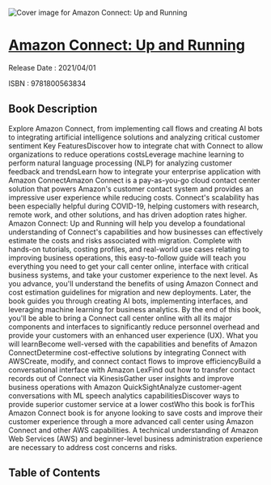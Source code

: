 ![Cover image for Amazon Connect: Up and Running](https://imgdetail.ebookreading.net/cover/cover/202109/EB9781800563834.jpg)

[Amazon Connect: Up and Running](https://ebookreading.net/view/book/Amazon+Connect%3A+Up+and+Running-EB9781800563834_1.html "Amazon Connect: Up and Running")
====================================================================================================================

Release Date : 2021/04/01

ISBN : 9781800563834

Book Description
-----------------

Explore Amazon Connect, from implementing call flows and creating AI bots to integrating artificial intelligence solutions and analyzing critical customer sentiment
Key FeaturesDiscover how to integrate chat with Connect to allow organizations to reduce operations costsLeverage machine learning to perform natural language processing (NLP) for analyzing customer feedback and trendsLearn how to integrate your enterprise application with Amazon ConnectAmazon Connect is a pay-as-you-go cloud contact center solution that powers Amazon's customer contact system and provides an impressive user experience while reducing costs. Connect's scalability has been especially helpful during COVID-19, helping customers with research, remote work, and other solutions, and has driven adoption rates higher. Amazon Connect: Up and Running will help you develop a foundational understanding of Connect's capabilities and how businesses can effectively estimate the costs and risks associated with migration.
Complete with hands-on tutorials, costing profiles, and real-world use cases relating to improving business operations, this easy-to-follow guide will teach you everything you need to get your call center online, interface with critical business systems, and take your customer experience to the next level. As you advance, you'll understand the benefits of using Amazon Connect and cost estimation guidelines for migration and new deployments. Later, the book guides you through creating AI bots, implementing interfaces, and leveraging machine learning for business analytics.
By the end of this book, you'll be able to bring a Connect call center online with all its major components and interfaces to significantly reduce personnel overhead and provide your customers with an enhanced user experience (UX).
What you will learnBecome well-versed with the capabilities and benefits of Amazon ConnectDetermine cost-effective solutions by integrating Connect with AWSCreate, modify, and connect contact flows to improve efficiencyBuild a conversational interface with Amazon LexFind out how to transfer contact records out of Connect via KinesisGather user insights and improve business operations with Amazon QuickSightAnalyze customer-agent conversations with ML speech analytics capabilitiesDiscover ways to provide superior customer service at a lower costWho this book is forThis Amazon Connect book is for anyone looking to save costs and improve their customer experience through a more advanced call center using Amazon Connect and other AWS capabilities. A technical understanding of Amazon Web Services (AWS) and beginner-level business administration experience are necessary to address cost concerns and risks.


Table of Contents
-----------------

